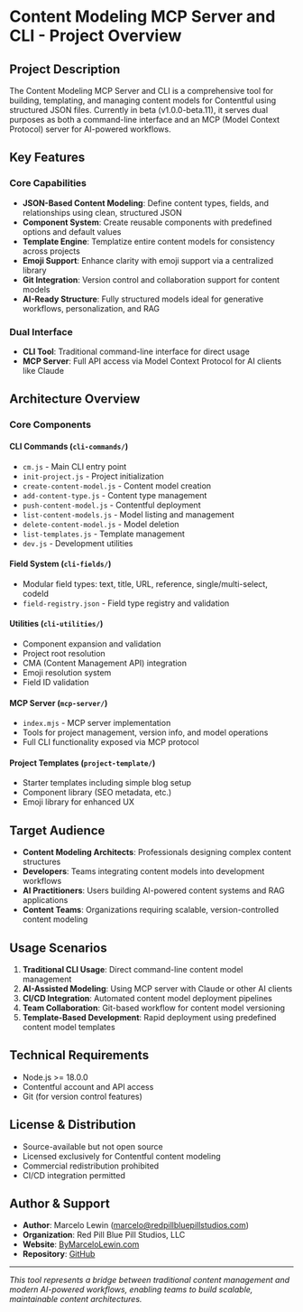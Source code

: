 # Content Modeling MCP Server and CLI - Project Overview

## Project Description

The Content Modeling MCP Server and CLI is a comprehensive tool for building, templating, and managing content models for Contentful using structured JSON files. Currently in beta (v1.0.0-beta.11), it serves dual purposes as both a command-line interface and an MCP (Model Context Protocol) server for AI-powered workflows.

## Key Features

### Core Capabilities
- **JSON-Based Content Modeling**: Define content types, fields, and relationships using clean, structured JSON
- **Component System**: Create reusable components with predefined options and default values
- **Template Engine**: Templatize entire content models for consistency across projects  
- **Emoji Support**: Enhance clarity with emoji support via a centralized library
- **Git Integration**: Version control and collaboration support for content models
- **AI-Ready Structure**: Fully structured models ideal for generative workflows, personalization, and RAG

### Dual Interface
- **CLI Tool**: Traditional command-line interface for direct usage
- **MCP Server**: Full API access via Model Context Protocol for AI clients like Claude

## Architecture Overview

### Core Components

#### CLI Commands (`cli-commands/`)
- `cm.js` - Main CLI entry point
- `init-project.js` - Project initialization
- `create-content-model.js` - Content model creation
- `add-content-type.js` - Content type management
- `push-content-model.js` - Contentful deployment
- `list-content-models.js` - Model listing and management
- `delete-content-model.js` - Model deletion
- `list-templates.js` - Template management
- `dev.js` - Development utilities

#### Field System (`cli-fields/`)
- Modular field types: text, title, URL, reference, single/multi-select, codeId
- `field-registry.json` - Field type registry and validation

#### Utilities (`cli-utilities/`)
- Component expansion and validation
- Project root resolution
- CMA (Content Management API) integration
- Emoji resolution system
- Field ID validation

#### MCP Server (`mcp-server/`)
- `index.mjs` - MCP server implementation
- Tools for project management, version info, and model operations
- Full CLI functionality exposed via MCP protocol

#### Project Templates (`project-template/`)
- Starter templates including simple blog setup
- Component library (SEO metadata, etc.)
- Emoji library for enhanced UX

## Target Audience

- **Content Modeling Architects**: Professionals designing complex content structures
- **Developers**: Teams integrating content models into development workflows
- **AI Practitioners**: Users building AI-powered content systems and RAG applications
- **Content Teams**: Organizations requiring scalable, version-controlled content modeling

## Usage Scenarios

1. **Traditional CLI Usage**: Direct command-line content model management
2. **AI-Assisted Modeling**: Using MCP server with Claude or other AI clients
3. **CI/CD Integration**: Automated content model deployment pipelines
4. **Team Collaboration**: Git-based workflow for content model versioning
5. **Template-Based Development**: Rapid deployment using predefined content model templates

## Technical Requirements

- Node.js >= 18.0.0
- Contentful account and API access
- Git (for version control features)

## License & Distribution

- Source-available but not open source
- Licensed exclusively for Contentful content modeling
- Commercial redistribution prohibited
- CI/CD integration permitted

## Author & Support

- **Author**: Marcelo Lewin (marcelo@redpillbluepillstudios.com)
- **Organization**: Red Pill Blue Pill Studios, LLC
- **Website**: [ByMarceloLewin.com](https://www.bymarcelolewin.com/)
- **Repository**: [GitHub](https://github.com/bymarcelolewin/Content-Modeling-CLI)

---

*This tool represents a bridge between traditional content management and modern AI-powered workflows, enabling teams to build scalable, maintainable content architectures.*